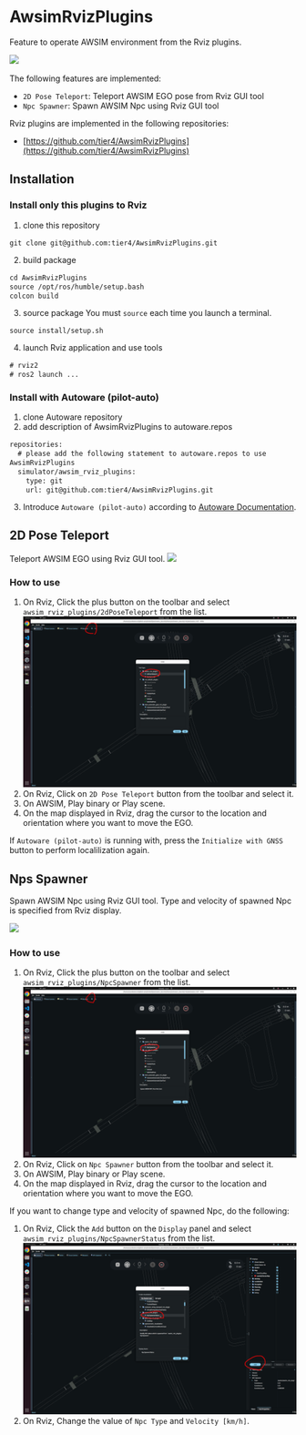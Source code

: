 # AwsimRvizPlugins
Feature to operate AWSIM environment from the Rviz plugins.

<a href="./npc_spawner.png" data-lightbox="AwsimRvizPlugins" data-title="" data-alt="AwsimRvizPlugins"><img src="./npc_spawner.png"></a>

The following features are implemented:

- `2D Pose Teleport`: Teleport AWSIM EGO pose from Rviz GUI tool
- `Npc Spawner`: Spawn AWSIM Npc using Rviz GUI tool

Rviz plugins are implemented in the following repositories:

- [https://github.com/tier4/AwsimRvizPlugins](https://github.com/tier4/AwsimRvizPlugins)

## Installation
### Install only this plugins to Rviz
1. clone this repository
```
git clone git@github.com:tier4/AwsimRvizPlugins.git
```
2. build package
```
cd AwsimRvizPlugins
source /opt/ros/humble/setup.bash
colcon build
```
3. source package
You must `source` each time you launch a terminal.
```
source install/setup.sh
```
4. launch Rviz application and use tools
```
# rviz2
# ros2 launch ...
```

### Install with Autoware (pilot-auto)
1. clone Autoware repository
2. add description of AwsimRvizPlugins to autoware.repos
```
repositories:
  # please add the following statement to autoware.repos to use AwsimRvizPlugins
  simulator/awsim_rviz_plugins:
    type: git
    url: git@github.com:tier4/AwsimRvizPlugins.git
```
3. Introduce `Autoware (pilot-auto)` according to [Autoware Documentation](https://autowarefoundation.github.io/autoware-documentation/main/installation/autoware/source-installation/).

## 2D Pose Teleport
Teleport AWSIM EGO using Rviz GUI tool.
<a href="./2d_pose_teleport.png" data-lightbox="2D Pose Teleport" data-title="" data-alt="2D Pose Teleport"><img src="./2d_pose_teleport.png"></a>

### How to use
1. On Rviz, Click the plus button on the toolbar and select `awsim_rviz_plugins/2dPoseTeleport` from the list.
<a href="./tool_bar_ego.png" data-lightbox="2D Pose Teleport Setup" data-title="" data-alt="2D Pose Teleport Setup"><img src="./tool_bar_ego.png"></a>
2. On Rviz, Click on `2D Pose Teleport` button from the toolbar and select it.
3. On AWSIM, Play binary or Play scene.
4. On the map displayed in Rviz, drag the cursor to the location and orientation where you want to move the EGO.

If `Autoware (pilot-auto)` is running with, press the `Initialize with GNSS` button to perform localilization again.

## Nps Spawner
Spawn AWSIM Npc using Rviz GUI tool.
Type and velocity of spawned Npc is specified from Rviz display.

<a href="./npc_spawner.png" data-lightbox="Npc Spawner" data-title="" data-alt="Npc Spawner"><img src="./npc_spawner.png"></a>

### How to use
1. On Rviz, Click the plus button on the toolbar and select `awsim_rviz_plugins/NpcSpawner` from the list.
<a href="./tool_bar_npc.png" data-lightbox="Tool Bar" data-title="" data-alt="Tool Bar"><img src="./tool_bar_npc.png"></a>
2. On Rviz, Click on `Npc Spawner` button from the toolbar and select it.
3. On AWSIM, Play binary or Play scene.
4. On the map displayed in Rviz, drag the cursor to the location and orientation where you want to move the EGO.

If you want to change type and velocity of spawned Npc, do the following:

1. On Rviz, Click the `Add` button on the `Display` panel and select `awsim_rviz_plugins/NpcSpawnerStatus` from the list.
<a href="./status_panel.png" data-lightbox="Status Panel" data-title="" data-alt="Status Panel"><img src="./status_panel.png"></a>
2. On Rviz, Change the value of `Npc Type` and `Velocity [km/h]`.
